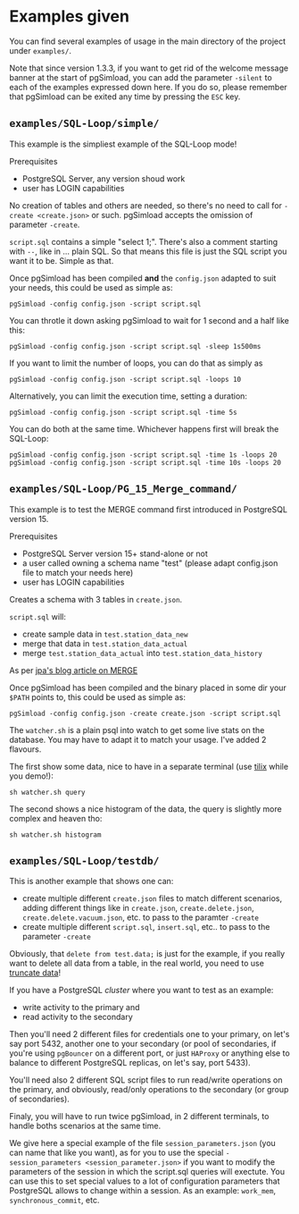 # Examples given

You can find several examples of usage in the main directory of the project
under `examples/`.

Note that since version 1.3.3, if you want to get rid of the welcome message
banner at the start of pgSimload, you can add the parameter `-silent` to each
of the examples expressed down here. If you do so, please remember that
pgSimload can be exited any time by pressing the `ESC` key.

## `examples/SQL-Loop/simple/`

This example is the simpliest example of the SQL-Loop mode!

Prerequisites

 - PostgreSQL Server, any version shoud work
 - user has LOGIN capabilities

No creation of tables and others are needed, so there's no need to call for
`-create <create.json>` or such. pgSimload accepts the omission of parameter 
`-create`.

`script.sql` contains a simple "select 1;". There's also a comment starting
with `--`, like in ... plain SQL. So that means this file is just the SQL
script you want it to be. Simple as that.

Once pgSimload has been compiled **and** the `config.json` adapted to suit
your needs, this could be used as simple as:

```code
pgSimload -config config.json -script script.sql
```

You can throtle it down asking pgSimload to wait for 1 second and a half like
this:

```code
pgSimload -config config.json -script script.sql -sleep 1s500ms
```

If you want to limit the number of loops, you can do that as simply as

```code
pgSimload -config config.json -script script.sql -loops 10
```

Alternatively, you can limit the execution time, setting a duration:

```code
pgSimload -config config.json -script script.sql -time 5s
```
You can do both at the same time. Whichever happens first will
break the SQL-Loop:

```code
pgSimload -config config.json -script script.sql -time 1s -loops 20
pgSimload -config config.json -script script.sql -time 10s -loops 20
```

## `examples/SQL-Loop/PG_15_Merge_command/`

This example is to test the MERGE command first introduced in PostgreSQL
version 15.

Prerequisites

 - PostgreSQL Server version 15+ stand-alone or not
 - a user called owning a schema name "test" (please adapt config.json file to
   match your needs here)
 - user has LOGIN capabilities

Creates a schema with 3 tables in `create.json`.

`script.sql` will:

 - create sample data in `test.station_data_new`
 - merge that data in `test.station_data_actual`
 - merge `test.station_data_actual` into `test.station_data_history`

As per [jpa's blog article on MERGE](https://www.crunchydata.com/blog/a-look-at-postgres-15-merge-command-with-examples)

Once pgSimload has been compiled and the binary placed in some dir your
`$PATH` points to, this could be used as simple as:

```code
pgSimload -config config.json -create create.json -script script.sql
```

The `watcher.sh` is a plain psql into watch to get some live stats on the
database. You may have to adapt it to match your usage. I've added 2 flavours.

The first show some data, nice to have in a separate terminal (use
[tilix](https://gnunn1.github.io/tilix-web/) while you demo!):

```code
sh watcher.sh query
```

The second shows a nice histogram of the data, the query is slightly more
complex and heaven tho:

```code
sh watcher.sh histogram
```

## `examples/SQL-Loop/testdb/`

This is another example that shows one can:

 - create multiple different `create.json` files to match different scenarios,
   adding different things like in `create.json`, `create.delete.json`,
`create.delete.vacuum.json`, etc. to pass to the paramter `-create`
 - create multiple different `script.sql`, `insert.sql`, etc.. to pass to the
   parameter `-create`

Obviously, that `delete from test.data;` is just for the example, if you
really want to delete all data from a table, in the real world, you need to
use [truncate
data](https://www.postgresql.org/docs/current/sql-truncate.html)!

If you have a PostgreSQL *cluster* where you want to test as an example:

 - write activity to the primary and
 - read activity to the secondary

Then you'll need 2 different files for credentials one to your primary, on
let's say port 5432, another one to your secondary (or pool of secondaries, if
you're using `pgBouncer` on a different port, or just `HAProxy` or anything
else to balance to different PostgreSQL replicas, on let's say, port 5433).

You'll need also 2 different SQL script files to run read/write operations on
the primary, and obviously, read/only operations to the secondary (or group of
secondaries).

Finaly, you will have to run twice pgSimload, in 2 different terminals, to
handle boths scenarios at the same time.

We give here a special example of the file `session_parameters.json` (you can
name that like you want), as for you to use the special `-session_parameters
<session_parameter.json>` if you want to modify the parameters of the session
in which the script.sql queries will exectute. You can use this to set special
values to a lot of configuration parameters that PostgreSQL allows to change
within a session. As an example: `work_mem`, `synchronous_commit`, etc.


